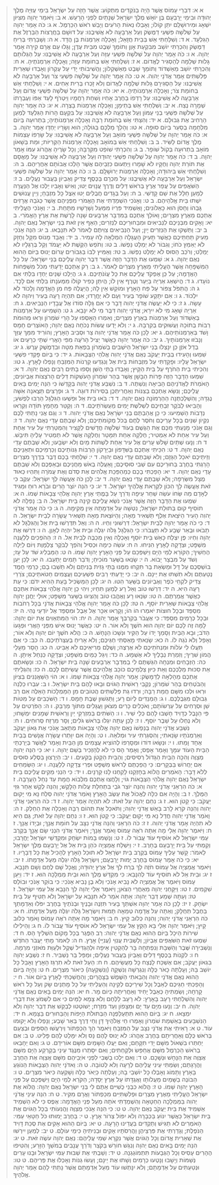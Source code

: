 > א א: דִּבְרֵי עָמוֹס אֲשֶׁר הָיָה בַנֹּקְדִים מִתְּקוֹעַ:  אֲשֶׁר חָזָה עַל יִשְׂרָאֵל בִּימֵי עֻזִּיָּה מֶלֶךְ יְהוּדָה וּבִימֵי יָרָבְעָם בֶּן יוֹאָשׁ מֶלֶךְ יִשְׂרָאֵל שְׁנָתַיִם לִפְנֵי הָרָעַשׁ.
> א ב: וַיֹּאמַר יְהוָה מִצִּיּוֹן יִשְׁאָג וּמִירוּשָׁלִַם יִתֵּן קוֹלוֹ; וְאָבְלוּ נְאוֹת הָרֹעִים וְיָבֵשׁ רֹאשׁ הַכַּרְמֶל.
> א ג: כֹּה אָמַר יְהוָה עַל שְׁלֹשָׁה פִּשְׁעֵי דַמֶּשֶׂק וְעַל אַרְבָּעָה לֹא אֲשִׁיבֶנּוּ:  עַל דּוּשָׁם בַּחֲרֻצוֹת הַבַּרְזֶל אֶת הַגִּלְעָד.
> א ד: וְשִׁלַּחְתִּי אֵשׁ בְּבֵית חֲזָאֵל; וְאָכְלָה אַרְמְנוֹת בֶּן הֲדָד.
> א ה: וְשָׁבַרְתִּי בְּרִיחַ דַּמֶּשֶׂק וְהִכְרַתִּי יוֹשֵׁב מִבִּקְעַת אָוֶן וְתוֹמֵךְ שֵׁבֶט מִבֵּית עֶדֶן; וְגָלוּ עַם אֲרָם קִירָה אָמַר יְהוָה.
> א ו: כֹּה אָמַר יְהוָה עַל שְׁלֹשָׁה פִּשְׁעֵי עַזָּה וְעַל אַרְבָּעָה לֹא אֲשִׁיבֶנּוּ:  עַל הַגְלוֹתָם גָּלוּת שְׁלֵמָה לְהַסְגִּיר לֶאֱדוֹם.
> א ז: וְשִׁלַּחְתִּי אֵשׁ בְּחוֹמַת עַזָּה; וְאָכְלָה אַרְמְנֹתֶיהָ.
> א ח: וְהִכְרַתִּי יוֹשֵׁב מֵאַשְׁדּוֹד וְתוֹמֵךְ שֵׁבֶט מֵאַשְׁקְלוֹן; וַהֲשִׁיבוֹתִי יָדִי עַל עֶקְרוֹן וְאָבְדוּ שְׁאֵרִית פְּלִשְׁתִּים אָמַר אֲדֹנָי יְהוִה.
> א ט: כֹּה אָמַר יְהוָה עַל שְׁלֹשָׁה פִּשְׁעֵי צֹר וְעַל אַרְבָּעָה לֹא אֲשִׁיבֶנּוּ:  עַל הַסְגִּירָם גָּלוּת שְׁלֵמָה לֶאֱדוֹם וְלֹא זָכְרוּ בְּרִית אַחִים.
> א י: וְשִׁלַּחְתִּי אֵשׁ בְּחוֹמַת צֹר; וְאָכְלָה אַרְמְנוֹתֶיהָ.
> א יא: כֹּה אָמַר יְהוָה עַל שְׁלֹשָׁה פִּשְׁעֵי אֱדוֹם וְעַל אַרְבָּעָה לֹא אֲשִׁיבֶנּוּ:  עַל רָדְפוֹ בַחֶרֶב אָחִיו וְשִׁחֵת רַחֲמָיו וַיִּטְרֹף לָעַד אַפּוֹ וְעֶבְרָתוֹ שְׁמָרָה נֶצַח.
> א יב: וְשִׁלַּחְתִּי אֵשׁ בְּתֵימָן; וְאָכְלָה אַרְמְנוֹת בָּצְרָה.
> א יג: כֹּה אָמַר יְהוָה עַל שְׁלֹשָׁה פִּשְׁעֵי בְנֵי עַמּוֹן וְעַל אַרְבָּעָה לֹא אֲשִׁיבֶנּוּ:  עַל בִּקְעָם הָרוֹת הַגִּלְעָד לְמַעַן הַרְחִיב אֶת גְּבוּלָם.
> א יד: וְהִצַּתִּי אֵשׁ בְּחוֹמַת רַבָּה וְאָכְלָה אַרְמְנוֹתֶיהָ; בִּתְרוּעָה בְּיוֹם מִלְחָמָה בְּסַעַר בְּיוֹם סוּפָה.
> א טו: וְהָלַךְ מַלְכָּם בַּגּוֹלָה; הוּא וְשָׂרָיו יַחְדָּו אָמַר יְהוָה.
> ב א: כֹּה אָמַר יְהוָה עַל שְׁלֹשָׁה פִּשְׁעֵי מוֹאָב וְעַל אַרְבָּעָה לֹא אֲשִׁיבֶנּוּ:  עַל שָׂרְפוֹ עַצְמוֹת מֶלֶךְ אֱדוֹם לַשִּׂיד.
> ב ב: וְשִׁלַּחְתִּי אֵשׁ בְּמוֹאָב וְאָכְלָה אַרְמְנוֹת הַקְּרִיּוֹת; וּמֵת בְּשָׁאוֹן מוֹאָב בִּתְרוּעָה בְּקוֹל שׁוֹפָר.
> ב ג: וְהִכְרַתִּי שׁוֹפֵט מִקִּרְבָּהּ; וְכָל שָׂרֶיהָ אֶהֱרוֹג עִמּוֹ אָמַר יְהוָה.
> ב ד: כֹּה אָמַר יְהוָה עַל שְׁלֹשָׁה פִּשְׁעֵי יְהוּדָה וְעַל אַרְבָּעָה לֹא אֲשִׁיבֶנּוּ:  עַל מָאֳסָם אֶת תּוֹרַת יְהוָה וְחֻקָּיו לֹא שָׁמָרוּ וַיַּתְעוּם כִּזְבֵיהֶם אֲשֶׁר הָלְכוּ אֲבוֹתָם אַחֲרֵיהֶם.
> ב ה: וְשִׁלַּחְתִּי אֵשׁ בִּיהוּדָה; וְאָכְלָה אַרְמְנוֹת יְרוּשָׁלִָם.
> ב ו: כֹּה אָמַר יְהוָה עַל שְׁלֹשָׁה פִּשְׁעֵי יִשְׂרָאֵל וְעַל אַרְבָּעָה לֹא אֲשִׁיבֶנּוּ:  עַל מִכְרָם בַּכֶּסֶף צַדִּיק וְאֶבְיוֹן בַּעֲבוּר נַעֲלָיִם.
> ב ז: הַשֹּׁאֲפִים עַל עֲפַר אֶרֶץ בְּרֹאשׁ דַּלִּים וְדֶרֶךְ עֲנָוִים יַטּוּ; וְאִישׁ וְאָבִיו יֵלְכוּ אֶל הַנַּעֲרָה לְמַעַן חַלֵּל אֶת שֵׁם קָדְשִׁי.
> ב ח: וְעַל בְּגָדִים חֲבֻלִים יַטּוּ אֵצֶל כָּל מִזְבֵּחַ; וְיֵין עֲנוּשִׁים יִשְׁתּוּ בֵּית אֱלֹהֵיהֶם.
> ב ט: וְאָנֹכִי הִשְׁמַדְתִּי אֶת הָאֱמֹרִי מִפְּנֵיהֶם אֲשֶׁר כְּגֹבַהּ אֲרָזִים גָּבְהוֹ וְחָסֹן הוּא כָּאַלּוֹנִים; וָאַשְׁמִיד פִּרְיוֹ מִמַּעַל וְשָׁרָשָׁיו מִתָּחַת.
> ב י: וְאָנֹכִי הֶעֱלֵיתִי אֶתְכֶם מֵאֶרֶץ מִצְרָיִם; וָאוֹלֵךְ אֶתְכֶם בַּמִּדְבָּר אַרְבָּעִים שָׁנָה לָרֶשֶׁת אֶת אֶרֶץ הָאֱמֹרִי.
> ב יא: וָאָקִים מִבְּנֵיכֶם לִנְבִיאִים וּמִבַּחוּרֵיכֶם לִנְזִרִים; הַאַף אֵין זֹאת בְּנֵי יִשְׂרָאֵל נְאֻם יְהוָה.
> ב יב: וַתַּשְׁקוּ אֶת הַנְּזִרִים יָיִן; וְעַל הַנְּבִיאִים צִוִּיתֶם לֵאמֹר לֹא תִּנָּבְאוּ.
> ב יג: הִנֵּה אָנֹכִי מֵעִיק תַּחְתֵּיכֶם כַּאֲשֶׁר תָּעִיק הָעֲגָלָה הַמְלֵאָה לָהּ עָמִיר.
> ב יד: וְאָבַד מָנוֹס מִקָּל וְחָזָק לֹא יְאַמֵּץ כֹּחוֹ; וְגִבּוֹר לֹא יְמַלֵּט נַפְשׁוֹ.
> ב טו: וְתֹפֵשׂ הַקֶּשֶׁת לֹא יַעֲמֹד וְקַל בְּרַגְלָיו לֹא יְמַלֵּט; וְרֹכֵב הַסּוּס לֹא יְמַלֵּט נַפְשׁוֹ.
> ב טז: וְאַמִּיץ לִבּוֹ בַּגִּבּוֹרִים עָרוֹם יָנוּס בַּיּוֹם הַהוּא נְאֻם יְהוָה.
> ג א: שִׁמְעוּ אֶת הַדָּבָר הַזֶּה אֲשֶׁר דִּבֶּר יְהוָה עֲלֵיכֶם בְּנֵי יִשְׂרָאֵל:  עַל כָּל הַמִּשְׁפָּחָה אֲשֶׁר הֶעֱלֵיתִי מֵאֶרֶץ מִצְרַיִם לֵאמֹר.
> ג ב: רַק אֶתְכֶם יָדַעְתִּי מִכֹּל מִשְׁפְּחוֹת הָאֲדָמָה; עַל כֵּן אֶפְקֹד עֲלֵיכֶם אֵת כָּל עֲוֹנֹתֵיכֶם.
> ג ג: הֲיֵלְכוּ שְׁנַיִם יַחְדָּו בִּלְתִּי אִם נוֹעָדוּ.
> ג ד: הֲיִשְׁאַג אַרְיֵה בַּיַּעַר וְטֶרֶף אֵין לוֹ; הֲיִתֵּן כְּפִיר קוֹלוֹ מִמְּעֹנָתוֹ בִּלְתִּי אִם לָכָד.
> ג ה: הֲתִפֹּל צִפּוֹר עַל פַּח הָאָרֶץ וּמוֹקֵשׁ אֵין לָהּ; הֲיַעֲלֶה פַּח מִן הָאֲדָמָה וְלָכוֹד לֹא יִלְכּוֹד.
> ג ו: אִם יִתָּקַע שׁוֹפָר בְּעִיר וְעָם לֹא יֶחֱרָדוּ; אִם תִּהְיֶה רָעָה בְּעִיר וַיהוָה לֹא עָשָׂה.
> ג ז: כִּי לֹא יַעֲשֶׂה אֲדֹנָי יְהוִה דָּבָר כִּי אִם גָּלָה סוֹדוֹ אֶל עֲבָדָיו הַנְּבִיאִים.
> ג ח: אַרְיֵה שָׁאָג מִי לֹא יִירָא; אֲדֹנָי יְהוִה דִּבֶּר מִי לֹא יִנָּבֵא.
> ג ט: הַשְׁמִיעוּ עַל אַרְמְנוֹת בְּאַשְׁדּוֹד וְעַל אַרְמְנוֹת בְּאֶרֶץ מִצְרָיִם; וְאִמְרוּ הֵאָסְפוּ עַל הָרֵי שֹׁמְרוֹן וּרְאוּ מְהוּמֹת רַבּוֹת בְּתוֹכָהּ וַעֲשׁוּקִים בְּקִרְבָּהּ.
> ג י: וְלֹא יָדְעוּ עֲשׂוֹת נְכֹחָה נְאֻם יְהוָה; הָאוֹצְרִים חָמָס וָשֹׁד בְּאַרְמְנוֹתֵיהֶם.
> ג יא: לָכֵן כֹּה אָמַר אֲדֹנָי יְהוִה צַר וּסְבִיב הָאָרֶץ; וְהוֹרִיד מִמֵּךְ עֻזֵּךְ וְנָבֹזּוּ אַרְמְנוֹתָיִךְ.
> ג יב: כֹּה אָמַר יְהוָה כַּאֲשֶׁר יַצִּיל הָרֹעֶה מִפִּי הָאֲרִי שְׁתֵּי כְרָעַיִם אוֹ בְדַל אֹזֶן כֵּן יִנָּצְלוּ בְּנֵי יִשְׂרָאֵל הַיֹּשְׁבִים בְּשֹׁמְרוֹן בִּפְאַת מִטָּה וּבִדְמֶשֶׁק עָרֶשׂ.
> ג יג: שִׁמְעוּ וְהָעִידוּ בְּבֵית יַעֲקֹב נְאֻם אֲדֹנָי יְהוִה אֱלֹהֵי הַצְּבָאוֹת.
> ג יד: כִּי בְּיוֹם פָּקְדִי פִשְׁעֵי יִשְׂרָאֵל עָלָיו:  וּפָקַדְתִּי עַל מִזְבְּחוֹת בֵּית אֵל וְנִגְדְּעוּ קַרְנוֹת הַמִּזְבֵּחַ וְנָפְלוּ לָאָרֶץ.
> ג טו: וְהִכֵּיתִי בֵית הַחֹרֶף עַל בֵּית הַקָּיִץ; וְאָבְדוּ בָּתֵּי הַשֵּׁן וְסָפוּ בָּתִּים רַבִּים נְאֻם יְהוָה.
> ד א: שִׁמְעוּ הַדָּבָר הַזֶּה פָּרוֹת הַבָּשָׁן אֲשֶׁר בְּהַר שֹׁמְרוֹן הָעֹשְׁקוֹת דַּלִּים הָרֹצְצוֹת אֶבְיוֹנִים; הָאֹמְרֹת לַאֲדֹנֵיהֶם הָבִיאָה וְנִשְׁתֶּה.
> ד ב: נִשְׁבַּע אֲדֹנָי יְהוִה בְּקָדְשׁוֹ כִּי הִנֵּה יָמִים בָּאִים עֲלֵיכֶם; וְנִשָּׂא אֶתְכֶם בְּצִנּוֹת וְאַחֲרִיתְכֶן בְּסִירוֹת דּוּגָה.
> ד ג: וּפְרָצִים תֵּצֶאנָה אִשָּׁה נֶגְדָּהּ; וְהִשְׁלַכְתֶּנָה הַהַרְמוֹנָה נְאֻם יְהוָה.
> ד ד: בֹּאוּ בֵית אֵל וּפִשְׁעוּ הַגִּלְגָּל הַרְבּוּ לִפְשֹׁעַ; וְהָבִיאוּ לַבֹּקֶר זִבְחֵיכֶם לִשְׁלֹשֶׁת יָמִים מַעְשְׂרֹתֵיכֶם.
> ד ה: וְקַטֵּר מֵחָמֵץ תּוֹדָה וְקִרְאוּ נְדָבוֹת הַשְׁמִיעוּ:  כִּי כֵן אֲהַבְתֶּם בְּנֵי יִשְׂרָאֵל נְאֻם אֲדֹנָי יְהוִה.
> ד ו: וְגַם אֲנִי נָתַתִּי לָכֶם נִקְיוֹן שִׁנַּיִם בְּכָל עָרֵיכֶם וְחֹסֶר לֶחֶם בְּכֹל מְקוֹמֹתֵיכֶם; וְלֹא שַׁבְתֶּם עָדַי נְאֻם יְהוָה.
> ד ז: וְגַם אָנֹכִי מָנַעְתִּי מִכֶּם אֶת הַגֶּשֶׁם בְּעוֹד שְׁלֹשָׁה חֳדָשִׁים לַקָּצִיר וְהִמְטַרְתִּי עַל עִיר אֶחָת וְעַל עִיר אַחַת לֹא אַמְטִיר; חֶלְקָה אַחַת תִּמָּטֵר וְחֶלְקָה אֲשֶׁר לֹא תַמְטִיר עָלֶיהָ תִּיבָשׁ.
> ד ח: וְנָעוּ שְׁתַּיִם שָׁלֹשׁ עָרִים אֶל עִיר אַחַת לִשְׁתּוֹת מַיִם וְלֹא יִשְׂבָּעוּ; וְלֹא שַׁבְתֶּם עָדַי נְאֻם יְהוָה.
> ד ט: הִכֵּיתִי אֶתְכֶם בַּשִּׁדָּפוֹן וּבַיֵּרָקוֹן הַרְבּוֹת גַּנּוֹתֵיכֶם וְכַרְמֵיכֶם וּתְאֵנֵיכֶם וְזֵיתֵיכֶם יֹאכַל הַגָּזָם; וְלֹא שַׁבְתֶּם עָדַי נְאֻם יְהוָה.
> ד י: שִׁלַּחְתִּי בָכֶם דֶּבֶר בְּדֶרֶךְ מִצְרַיִם הָרַגְתִּי בַחֶרֶב בַּחוּרֵיכֶם עִם שְׁבִי סוּסֵיכֶם; וָאַעֲלֶה בְּאֹשׁ מַחֲנֵיכֶם וּבְאַפְּכֶם וְלֹא שַׁבְתֶּם עָדַי נְאֻם יְהוָה.
> ד יא: הָפַכְתִּי בָכֶם כְּמַהְפֵּכַת אֱלֹהִים אֶת סְדֹם וְאֶת עֲמֹרָה וַתִּהְיוּ כְּאוּד מֻצָּל מִשְּׂרֵפָה; וְלֹא שַׁבְתֶּם עָדַי נְאֻם יְהוָה.
> ד יב: לָכֵן כֹּה אֶעֱשֶׂה לְּךָ יִשְׂרָאֵל:  עֵקֶב כִּי זֹאת אֶעֱשֶׂה לָּךְ הִכּוֹן לִקְרַאת אֱלֹהֶיךָ יִשְׂרָאֵל.
> ד יג: כִּי הִנֵּה יוֹצֵר הָרִים וּבֹרֵא רוּחַ וּמַגִּיד לְאָדָם מַה שֵּׂחוֹ עֹשֵׂה שַׁחַר עֵיפָה וְדֹרֵךְ עַל בָּמֳתֵי אָרֶץ יְהוָה אֱלֹהֵי צְבָאוֹת שְׁמוֹ.
> ה א: שִׁמְעוּ אֶת הַדָּבָר הַזֶּה אֲשֶׁר אָנֹכִי נֹשֵׂא עֲלֵיכֶם קִינָה בֵּית יִשְׂרָאֵל.
> ה ב: נָפְלָה לֹא תוֹסִיף קוּם בְּתוּלַת יִשְׂרָאֵל; נִטְּשָׁה עַל אַדְמָתָהּ אֵין מְקִימָהּ.
> ה ג: כִּי כֹה אָמַר אֲדֹנָי יְהוִה הָעִיר הַיֹּצֵאת אֶלֶף תַּשְׁאִיר מֵאָה; וְהַיּוֹצֵאת מֵאָה תַּשְׁאִיר עֲשָׂרָה לְבֵית יִשְׂרָאֵל.
> ה ד: כִּי כֹה אָמַר יְהוָה לְבֵית יִשְׂרָאֵל:  דִּרְשׁוּנִי וִחְיוּ.
> ה ה: וְאַל תִּדְרְשׁוּ בֵּית אֵל וְהַגִּלְגָּל לֹא תָבֹאוּ וּבְאֵר שֶׁבַע לֹא תַעֲבֹרוּ:  כִּי הַגִּלְגָּל גָּלֹה יִגְלֶה וּבֵית אֵל יִהְיֶה לְאָוֶן.
> ה ו: דִּרְשׁוּ אֶת יְהוָה וִחְיוּ:  פֶּן יִצְלַח כָּאֵשׁ בֵּית יוֹסֵף וְאָכְלָה וְאֵין מְכַבֶּה לְבֵית אֵל.
> ה ז: הַהֹפְכִים לְלַעֲנָה מִשְׁפָּט; וּצְדָקָה לָאָרֶץ הִנִּיחוּ.
> ה ח: עֹשֵׂה כִימָה וּכְסִיל וְהֹפֵךְ לַבֹּקֶר צַלְמָוֶת וְיוֹם לַיְלָה הֶחְשִׁיךְ; הַקּוֹרֵא לְמֵי הַיָּם וַיִּשְׁפְּכֵם עַל פְּנֵי הָאָרֶץ יְהוָה שְׁמוֹ.
> ה ט: הַמַּבְלִיג שֹׁד עַל עָז; וְשֹׁד עַל מִבְצָר יָבוֹא.
> ה י: שָׂנְאוּ בַשַּׁעַר מוֹכִיחַ; וְדֹבֵר תָּמִים יְתָעֵבוּ.
> ה יא: לָכֵן יַעַן בּוֹשַׁסְכֶם עַל דָּל וּמַשְׂאַת בַּר תִּקְחוּ מִמֶּנּוּ בָּתֵּי גָזִית בְּנִיתֶם וְלֹא תֵשְׁבוּ בָם; כַּרְמֵי חֶמֶד נְטַעְתֶּם וְלֹא תִשְׁתּוּ אֶת יֵינָם.
> ה יב: כִּי יָדַעְתִּי רַבִּים פִּשְׁעֵיכֶם וַעֲצֻמִים חַטֹּאתֵיכֶם; צֹרְרֵי צַדִּיק לֹקְחֵי כֹפֶר וְאֶבְיוֹנִים בַּשַּׁעַר הִטּוּ.
> ה יג: לָכֵן הַמַּשְׂכִּיל בָּעֵת הַהִיא יִדֹּם:  כִּי עֵת רָעָה הִיא.
> ה יד: דִּרְשׁוּ טוֹב וְאַל רָע לְמַעַן תִּחְיוּ; וִיהִי כֵן יְהוָה אֱלֹהֵי צְבָאוֹת אִתְּכֶם כַּאֲשֶׁר אֲמַרְתֶּם.
> ה טו: שִׂנְאוּ רָע וְאֶהֱבוּ טוֹב וְהַצִּיגוּ בַשַּׁעַר מִשְׁפָּט; אוּלַי יֶחֱנַן יְהוָה אֱלֹהֵי צְבָאוֹת שְׁאֵרִית יוֹסֵף.
> ה טז: לָכֵן כֹּה אָמַר יְהוָה אֱלֹהֵי צְבָאוֹת אֲדֹנָי בְּכָל רְחֹבוֹת מִסְפֵּד וּבְכָל חוּצוֹת יֹאמְרוּ הוֹ הוֹ; וְקָרְאוּ אִכָּר אֶל אֵבֶל וּמִסְפֵּד אֶל יוֹדְעֵי נֶהִי.
> ה יז: וּבְכָל כְּרָמִים מִסְפֵּד:  כִּי אֶעֱבֹר בְּקִרְבְּךָ אָמַר יְהוָה.
> ה יח: הוֹי הַמִּתְאַוִּים אֶת יוֹם יְהוָה:  לָמָּה זֶּה לָכֶם יוֹם יְהוָה הוּא חֹשֶׁךְ וְלֹא אוֹר.
> ה יט: כַּאֲשֶׁר יָנוּס אִישׁ מִפְּנֵי הָאֲרִי וּפְגָעוֹ הַדֹּב; וּבָא הַבַּיִת וְסָמַךְ יָדוֹ עַל הַקִּיר וּנְשָׁכוֹ הַנָּחָשׁ.
> ה כ: הֲלֹא חֹשֶׁךְ יוֹם יְהוָה וְלֹא אוֹר; וְאָפֵל וְלֹא נֹגַהּ לוֹ.
> ה כא: שָׂנֵאתִי מָאַסְתִּי חַגֵּיכֶם; וְלֹא אָרִיחַ בְּעַצְּרֹתֵיכֶם.
> ה כב: כִּי אִם תַּעֲלוּ לִי עֹלוֹת וּמִנְחֹתֵיכֶם לֹא אֶרְצֶה; וְשֶׁלֶם מְרִיאֵיכֶם לֹא אַבִּיט.
> ה כג: הָסֵר מֵעָלַי הֲמוֹן שִׁרֶיךָ; וְזִמְרַת נְבָלֶיךָ לֹא אֶשְׁמָע.
> ה כד: וְיִגַּל כַּמַּיִם מִשְׁפָּט; וּצְדָקָה כְּנַחַל אֵיתָן.
> ה כה: הַזְּבָחִים וּמִנְחָה הִגַּשְׁתֶּם לִי בַמִּדְבָּר אַרְבָּעִים שָׁנָה בֵּית יִשְׂרָאֵל.
> ה כו: וּנְשָׂאתֶם אֵת סִכּוּת מַלְכְּכֶם וְאֵת כִּיּוּן צַלְמֵיכֶם כּוֹכַב אֱלֹהֵיכֶם אֲשֶׁר עֲשִׂיתֶם לָכֶם.
> ה כז: וְהִגְלֵיתִי אֶתְכֶם מֵהָלְאָה לְדַמָּשֶׂק:  אָמַר יְהוָה אֱלֹהֵי צְבָאוֹת שְׁמוֹ.
> ו א: הוֹי הַשַּׁאֲנַנִּים בְּצִיּוֹן וְהַבֹּטְחִים בְּהַר שֹׁמְרוֹן; נְקֻבֵי רֵאשִׁית הַגּוֹיִם וּבָאוּ לָהֶם בֵּית יִשְׂרָאֵל.
> ו ב: עִבְרוּ כַלְנֵה וּרְאוּ וּלְכוּ מִשָּׁם חֲמַת רַבָּה; וּרְדוּ גַת פְּלִשְׁתִּים הֲטוֹבִים מִן הַמַּמְלָכוֹת הָאֵלֶּה אִם רַב גְּבוּלָם מִגְּבֻלְכֶם.
> ו ג: הַמְנַדִּים לְיוֹם רָע; וַתַּגִּשׁוּן שֶׁבֶת חָמָס.
> ו ד: הַשֹּׁכְבִים עַל מִטּוֹת שֵׁן וּסְרֻחִים עַל עַרְשׂוֹתָם; וְאֹכְלִים כָּרִים מִצֹּאן וַעֲגָלִים מִתּוֹךְ מַרְבֵּק.
> ו ה: הַפֹּרְטִים עַל פִּי הַנָּבֶל כְּדָוִיד חָשְׁבוּ לָהֶם כְּלֵי שִׁיר.
> ו ו: הַשֹּׁתִים בְּמִזְרְקֵי יַיִן וְרֵאשִׁית שְׁמָנִים יִמְשָׁחוּ; וְלֹא נֶחְלוּ עַל שֵׁבֶר יוֹסֵף.
> ו ז: לָכֵן עַתָּה יִגְלוּ בְּרֹאשׁ גֹּלִים; וְסָר מִרְזַח סְרוּחִים.
> ו ח: נִשְׁבַּע אֲדֹנָי יְהוִה בְּנַפְשׁוֹ נְאֻם יְהוָה אֱלֹהֵי צְבָאוֹת מְתָאֵב אָנֹכִי אֶת גְּאוֹן יַעֲקֹב וְאַרְמְנֹתָיו שָׂנֵאתִי; וְהִסְגַּרְתִּי עִיר וּמְלֹאָהּ.
> ו ט: וְהָיָה אִם יִוָּתְרוּ עֲשָׂרָה אֲנָשִׁים בְּבַיִת אֶחָד וָמֵתוּ.
> ו י: וּנְשָׂאוֹ דּוֹדוֹ וּמְסָרְפוֹ לְהוֹצִיא עֲצָמִים מִן הַבַּיִת וְאָמַר לַאֲשֶׁר בְּיַרְכְּתֵי הַבַּיִת הַעוֹד עִמָּךְ וְאָמַר אָפֶס; וְאָמַר הָס כִּי לֹא לְהַזְכִּיר בְּשֵׁם יְהוָה.
> ו יא: כִּי הִנֵּה יְהוָה מְצַוֶּה וְהִכָּה הַבַּיִת הַגָּדוֹל רְסִיסִים; וְהַבַּיִת הַקָּטֹן בְּקִעִים.
> ו יב: הַיְרֻצוּן בַּסֶּלַע סוּסִים אִם יַחֲרוֹשׁ בַּבְּקָרִים:  כִּי הֲפַכְתֶּם לְרֹאשׁ מִשְׁפָּט וּפְרִי צְדָקָה לְלַעֲנָה.
> ו יג: הַשְּׂמֵחִים לְלֹא דָבָר:  הָאֹמְרִים הֲלוֹא בְחָזְקֵנוּ לָקַחְנוּ לָנוּ קַרְנָיִם.
> ו יד: כִּי הִנְנִי מֵקִים עֲלֵיכֶם בֵּית יִשְׂרָאֵל נְאֻם יְהוָה אֱלֹהֵי הַצְּבָאוֹת גּוֹי; וְלָחֲצוּ אֶתְכֶם מִלְּבוֹא חֲמָת עַד נַחַל הָעֲרָבָה.
> ז א: כֹּה הִרְאַנִי אֲדֹנָי יְהוִה וְהִנֵּה יוֹצֵר גֹּבַי בִּתְחִלַּת עֲלוֹת הַלָּקֶשׁ; וְהִנֵּה לֶקֶשׁ אַחַר גִּזֵּי הַמֶּלֶךְ.
> ז ב: וְהָיָה אִם כִּלָּה לֶאֱכוֹל אֶת עֵשֶׂב הָאָרֶץ וָאֹמַר אֲדֹנָי יְהוִה סְלַח נָא מִי יָקוּם יַעֲקֹב:  כִּי קָטֹן הוּא.
> ז ג: נִחַם יְהוָה עַל זֹאת:  לֹא תִהְיֶה אָמַר יְהוָה.
> ז ד: כֹּה הִרְאַנִי אֲדֹנָי יְהוִה וְהִנֵּה קֹרֵא לָרִב בָּאֵשׁ אֲדֹנָי יְהוִה; וַתֹּאכַל אֶת תְּהוֹם רַבָּה וְאָכְלָה אֶת הַחֵלֶק.
> ז ה: וָאֹמַר אֲדֹנָי יְהוִה חֲדַל נָא מִי יָקוּם יַעֲקֹב:  כִּי קָטֹן הוּא.
> ז ו: נִחַם יְהוָה עַל זֹאת; גַּם הִיא לֹא תִהְיֶה אָמַר אֲדֹנָי יְהוִה.
> ז ז: כֹּה הִרְאַנִי וְהִנֵּה אֲדֹנָי נִצָּב עַל חוֹמַת אֲנָךְ; וּבְיָדוֹ אֲנָךְ.
> ז ח: וַיֹּאמֶר יְהוָה אֵלַי מָה אַתָּה רֹאֶה עָמוֹס וָאֹמַר אֲנָךְ; וַיֹּאמֶר אֲדֹנָי הִנְנִי שָׂם אֲנָךְ בְּקֶרֶב עַמִּי יִשְׂרָאֵל לֹא אוֹסִיף עוֹד עֲבוֹר לוֹ.
> ז ט: וְנָשַׁמּוּ בָּמוֹת יִשְׂחָק וּמִקְדְּשֵׁי יִשְׂרָאֵל יֶחֱרָבוּ; וְקַמְתִּי עַל בֵּית יָרָבְעָם בֶּחָרֶב.
> ז י: וַיִּשְׁלַח אֲמַצְיָה כֹּהֵן בֵּית אֵל אֶל יָרָבְעָם מֶלֶךְ יִשְׂרָאֵל לֵאמֹר:  קָשַׁר עָלֶיךָ עָמוֹס בְּקֶרֶב בֵּית יִשְׂרָאֵל לֹא תוּכַל הָאָרֶץ לְהָכִיל אֶת כָּל דְּבָרָיו.
> ז יא: כִּי כֹה אָמַר עָמוֹס בַּחֶרֶב יָמוּת יָרָבְעָם; וְיִשְׂרָאֵל גָּלֹה יִגְלֶה מֵעַל אַדְמָתוֹ.
> ז יב: וַיֹּאמֶר אֲמַצְיָה אֶל עָמוֹס חֹזֶה לֵךְ בְּרַח לְךָ אֶל אֶרֶץ יְהוּדָה; וֶאֱכָל שָׁם לֶחֶם וְשָׁם תִּנָּבֵא.
> ז יג: וּבֵית אֵל לֹא תוֹסִיף עוֹד לְהִנָּבֵא:  כִּי מִקְדַּשׁ מֶלֶךְ הוּא וּבֵית מַמְלָכָה הוּא.
> ז יד: וַיַּעַן עָמוֹס וַיֹּאמֶר אֶל אֲמַצְיָה לֹא נָבִיא אָנֹכִי וְלֹא בֶן נָבִיא אָנֹכִי:  כִּי בוֹקֵר אָנֹכִי וּבוֹלֵס שִׁקְמִים.
> ז טו: וַיִּקָּחֵנִי יְהוָה מֵאַחֲרֵי הַצֹּאן; וַיֹּאמֶר אֵלַי יְהוָה לֵךְ הִנָּבֵא אֶל עַמִּי יִשְׂרָאֵל.
> ז טז: וְעַתָּה שְׁמַע דְּבַר יְהוָה:  אַתָּה אֹמֵר לֹא תִנָּבֵא עַל יִשְׂרָאֵל וְלֹא תַטִּיף עַל בֵּית יִשְׂחָק.
> ז יז: לָכֵן כֹּה אָמַר יְהוָה אִשְׁתְּךָ בָּעִיר תִּזְנֶה וּבָנֶיךָ וּבְנֹתֶיךָ בַּחֶרֶב יִפֹּלוּ וְאַדְמָתְךָ בַּחֶבֶל תְּחֻלָּק; וְאַתָּה עַל אֲדָמָה טְמֵאָה תָּמוּת וְיִשְׂרָאֵל גָּלֹה יִגְלֶה מֵעַל אַדְמָתוֹ.
> ח א: כֹּה הִרְאַנִי אֲדֹנָי יְהוִה; וְהִנֵּה כְּלוּב קָיִץ.
> ח ב: וַיֹּאמֶר מָה אַתָּה רֹאֶה עָמוֹס וָאֹמַר כְּלוּב קָיִץ; וַיֹּאמֶר יְהוָה אֵלַי בָּא הַקֵּץ אֶל עַמִּי יִשְׂרָאֵל לֹא אוֹסִיף עוֹד עֲבוֹר לוֹ.
> ח ג: וְהֵילִילוּ שִׁירוֹת הֵיכָל בַּיּוֹם הַהוּא נְאֻם אֲדֹנָי יְהוִה:  רַב הַפֶּגֶר בְּכָל מָקוֹם הִשְׁלִיךְ הָס.
> ח ד: שִׁמְעוּ זֹאת הַשֹּׁאֲפִים אֶבְיוֹן; וְלַשְׁבִּית עֲנִוֵּי (עֲנִיֵּי) אָרֶץ.
> ח ה: לֵאמֹר מָתַי יַעֲבֹר הַחֹדֶשׁ וְנַשְׁבִּירָה שֶּׁבֶר וְהַשַּׁבָּת וְנִפְתְּחָה בָּר לְהַקְטִין אֵיפָה וּלְהַגְדִּיל שֶׁקֶל וּלְעַוֵּת מֹאזְנֵי מִרְמָה.
> ח ו: לִקְנוֹת בַּכֶּסֶף דַּלִּים וְאֶבְיוֹן בַּעֲבוּר נַעֲלָיִם; וּמַפַּל בַּר נַשְׁבִּיר.
> ח ז: נִשְׁבַּע יְהוָה בִּגְאוֹן יַעֲקֹב; אִם אֶשְׁכַּח לָנֶצַח כָּל מַעֲשֵׂיהֶם.
> ח ח: הַעַל זֹאת לֹא תִרְגַּז הָאָרֶץ וְאָבַל כָּל יוֹשֵׁב בָּהּ; וְעָלְתָה כָאֹר כֻּלָּהּ וְנִגְרְשָׁה וְנִשְׁקְָה (וְנִשְׁקְעָה) כִּיאוֹר מִצְרָיִם.
> ח ט: וְהָיָה בַּיּוֹם הַהוּא נְאֻם אֲדֹנָי יְהוִה וְהֵבֵאתִי הַשֶּׁמֶשׁ בַּצָּהֳרָיִם; וְהַחֲשַׁכְתִּי לָאָרֶץ בְּיוֹם אוֹר.
> ח י: וְהָפַכְתִּי חַגֵּיכֶם לְאֵבֶל וְכָל שִׁירֵיכֶם לְקִינָה וְהַעֲלֵיתִי עַל כָּל מָתְנַיִם שָׂק וְעַל כָּל רֹאשׁ קָרְחָה; וְשַׂמְתִּיהָ כְּאֵבֶל יָחִיד וְאַחֲרִיתָהּ כְּיוֹם מָר.
> ח יא: הִנֵּה יָמִים בָּאִים נְאֻם אֲדֹנָי יְהוִה וְהִשְׁלַחְתִּי רָעָב בָּאָרֶץ:  לֹא רָעָב לַלֶּחֶם וְלֹא צָמָא לַמַּיִם כִּי אִם לִשְׁמֹעַ אֵת דִּבְרֵי יְהוָה.
> ח יב: וְנָעוּ מִיָּם עַד יָם וּמִצָּפוֹן וְעַד מִזְרָח; יְשׁוֹטְטוּ לְבַקֵּשׁ אֶת דְּבַר יְהוָה וְלֹא יִמְצָאוּ.
> ח יג: בַּיּוֹם הַהוּא תִּתְעַלַּפְנָה הַבְּתוּלֹת הַיָּפוֹת וְהַבַּחוּרִים בַּצָּמָא.
> ח יד: הַנִּשְׁבָּעִים בְּאַשְׁמַת שֹׁמְרוֹן וְאָמְרוּ חֵי אֱלֹהֶיךָ דָּן וְחֵי דֶּרֶךְ בְּאֵר שָׁבַע; וְנָפְלוּ וְלֹא יָקוּמוּ עוֹד.
> ט א: רָאִיתִי אֶת אֲדֹנָי נִצָּב עַל הַמִּזְבֵּחַ וַיֹּאמֶר הַךְ הַכַּפְתּוֹר וְיִרְעֲשׁוּ הַסִּפִּים וּבְצַעַם בְּרֹאשׁ כֻּלָּם וְאַחֲרִיתָם בַּחֶרֶב אֶהֱרֹג:  לֹא יָנוּס לָהֶם נָס וְלֹא יִמָּלֵט לָהֶם פָּלִיט.
> ט ב: אִם יַחְתְּרוּ בִשְׁאוֹל מִשָּׁם יָדִי תִקָּחֵם; וְאִם יַעֲלוּ הַשָּׁמַיִם מִשָּׁם אוֹרִידֵם.
> ט ג: וְאִם יֵחָבְאוּ בְּרֹאשׁ הַכַּרְמֶל מִשָּׁם אֲחַפֵּשׂ וּלְקַחְתִּים; וְאִם יִסָּתְרוּ מִנֶּגֶד עֵינַי בְּקַרְקַע הַיָּם מִשָּׁם אֲצַוֶּה אֶת הַנָּחָשׁ וּנְשָׁכָם.
> ט ד: וְאִם יֵלְכוּ בַשְּׁבִי לִפְנֵי אֹיְבֵיהֶם מִשָּׁם אֲצַוֶּה אֶת הַחֶרֶב וַהֲרָגָתַם; וְשַׂמְתִּי עֵינִי עֲלֵיהֶם לְרָעָה וְלֹא לְטוֹבָה.
> ט ה: וַאדֹנָי יְהוִה הַצְּבָאוֹת הַנּוֹגֵעַ בָּאָרֶץ וַתָּמוֹג וְאָבְלוּ כָּל יוֹשְׁבֵי בָהּ; וְעָלְתָה כַיְאֹר כֻּלָּהּ וְשָׁקְעָה כִּיאֹר מִצְרָיִם.
> ט ו: הַבּוֹנֶה בַשָּׁמַיִם מַעֲלוֹתָו וַאֲגֻדָּתוֹ עַל אֶרֶץ יְסָדָהּ; הַקֹּרֵא לְמֵי הַיָּם וַיִּשְׁפְּכֵם עַל פְּנֵי הָאָרֶץ יְהוָה שְׁמוֹ.
> ט ז: הֲלוֹא כִבְנֵי כֻשִׁיִּים אַתֶּם לִי בְּנֵי יִשְׂרָאֵל נְאֻם יְהוָה:  הֲלוֹא אֶת יִשְׂרָאֵל הֶעֱלֵיתִי מֵאֶרֶץ מִצְרַיִם וּפְלִשְׁתִּיִּים מִכַּפְתּוֹר וַאֲרָם מִקִּיר.
> ט ח: הִנֵּה עֵינֵי אֲדֹנָי יְהוִה בַּמַּמְלָכָה הַחַטָּאָה וְהִשְׁמַדְתִּי אֹתָהּ מֵעַל פְּנֵי הָאֲדָמָה:  אֶפֶס כִּי לֹא הַשְׁמֵיד אַשְׁמִיד אֶת בֵּית יַעֲקֹב נְאֻם יְהוָה.
> ט ט: כִּי הִנֵּה אָנֹכִי מְצַוֶּה וַהֲנִעוֹתִי בְכָל הַגּוֹיִם אֶת בֵּית יִשְׂרָאֵל כַּאֲשֶׁר יִנּוֹעַ בַּכְּבָרָה וְלֹא יִפּוֹל צְרוֹר אָרֶץ.
> ט י: בַּחֶרֶב יָמוּתוּ כֹּל חַטָּאֵי עַמִּי:  הָאֹמְרִים לֹא תַגִּישׁ וְתַקְדִּים בַּעֲדֵינוּ הָרָעָה.
> ט יא: בַּיּוֹם הַהוּא אָקִים אֶת סֻכַּת דָּוִיד הַנֹּפֶלֶת; וְגָדַרְתִּי אֶת פִּרְצֵיהֶן וַהֲרִסֹתָיו אָקִים וּבְנִיתִיהָ כִּימֵי עוֹלָם.
> ט יב: לְמַעַן יִירְשׁוּ אֶת שְׁאֵרִית אֱדוֹם וְכָל הַגּוֹיִם אֲשֶׁר נִקְרָא שְׁמִי עֲלֵיהֶם:  נְאֻם יְהוָה עֹשֶׂה זֹּאת.
> ט יג: הִנֵּה יָמִים בָּאִים נְאֻם יְהוָה וְנִגַּשׁ חוֹרֵשׁ בַּקֹּצֵר וְדֹרֵךְ עֲנָבִים בְּמֹשֵׁךְ הַזָּרַע; וְהִטִּיפוּ הֶהָרִים עָסִיס וְכָל הַגְּבָעוֹת תִּתְמוֹגַגְנָה.
> ט יד: וְשַׁבְתִּי אֶת שְׁבוּת עַמִּי יִשְׂרָאֵל וּבָנוּ עָרִים נְשַׁמּוֹת וְיָשָׁבוּ וְנָטְעוּ כְרָמִים וְשָׁתוּ אֶת יֵינָם; וְעָשׂוּ גַנּוֹת וְאָכְלוּ אֶת פְּרִיהֶם.
> ט טו: וּנְטַעְתִּים עַל אַדְמָתָם; וְלֹא יִנָּתְשׁוּ עוֹד מֵעַל אַדְמָתָם אֲשֶׁר נָתַתִּי לָהֶם אָמַר יְהוָה אֱלֹהֶיךָ.
